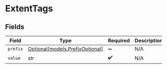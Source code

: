 # ExtentTags


## Fields

| Field                                                          | Type                                                           | Required                                                       | Description                                                    |
| -------------------------------------------------------------- | -------------------------------------------------------------- | -------------------------------------------------------------- | -------------------------------------------------------------- |
| `prefix`                                                       | [Optional[models.PrefixOptional]](../models/prefixoptional.md) | :heavy_minus_sign:                                             | N/A                                                            |
| `value`                                                        | *str*                                                          | :heavy_check_mark:                                             | N/A                                                            |